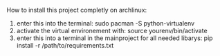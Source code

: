 How to install this project completly on archlinux:
1. enter this into the terminal:
   sudo pacman -S python-virtualenv 
2. activate the virtual environement with:
   source yourenv/bin/activate
3. enter this into a terminal in the mainproject for all needed libarys:
   pip install -r /path/to/requirements.txt